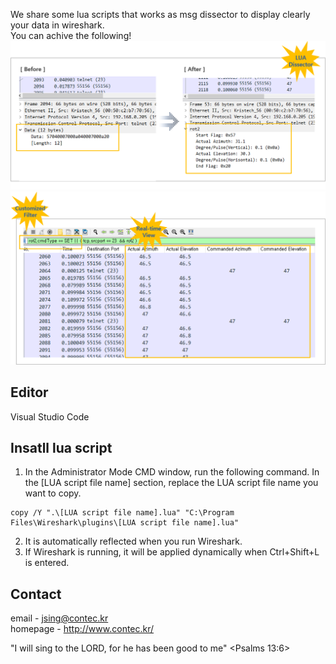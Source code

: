We share some lua scripts that works as msg dissector to display clearly your data in wireshark.  
You can achive the following!
![IMAGE ALT TEXT HERE](./document/image/LuaDissector.png)
![IMAGE ALT TEXT HERE](./document/image/lilstView.png)
## Editor
Visual Studio Code
## Insatll lua script 
1. In the Administrator Mode CMD window, run the following command. In the [LUA script file name] section, replace the LUA script file name you want to copy.
```
copy /Y ".\[LUA script file name].lua" "C:\Program Files\Wireshark\plugins\[LUA script file name].lua"
```
2. It is automatically reflected when you run Wireshark.  
3. If Wireshark is running, it will be applied dynamically when Ctrl+Shift+L is entered.  
## Contact
email - jsing@contec.kr   
homepage - http://www.contec.kr/


"I will sing to the LORD, for he has been good to me" <Psalms 13:6> 
